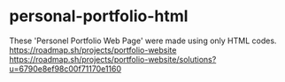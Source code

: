 # personal-portfolio-html
These 'Personel Portfolio Web Page' were made using only HTML codes.
https://roadmap.sh/projects/portfolio-website
https://roadmap.sh/projects/portfolio-website/solutions?u=6790e8ef98c00f71170e1160
